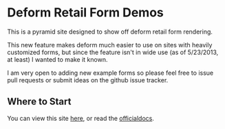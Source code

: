 Deform Retail Form Demos
========================

This is a pyramid site designed to show off deform retail form rendering.

This new feature makes deform much easier to use on sites with heavily
customized forms, but since the feature isn't in wide use (as of 5/23/2013, at
least) I wanted to make it known.

I am very open to adding new example forms so please feel free to issue pull
requests or submit ideas on the github issue tracker.


Where to Start
--------------
You can view this site [here](http://deformretail.chromaticleaves.com), or read
the [officialdocs](http://deform.readthedocs.org/en/latest/retail.html).


